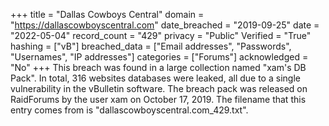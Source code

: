 +++
title = "Dallas Cowboys Central"
domain = "https://dallascowboyscentral.com"
date_breached = "2019-09-25"
date = "2022-05-04"
record_count = "429"
privacy = "Public"
Verified = "True"
hashing = ["vB"]
breached_data = ["Email addresses", "Passwords", "Usernames", "IP addresses"]
categories = ["Forums"]
acknowledged = "No"
+++
This breach was found in a large collection named "xam's DB Pack". In total, 316 websites databases were leaked, all due to a single vulnerability in the vBulletin software. The breach pack was released on RaidForums by the user xam on October 17, 2019. The filename that this entry comes from is "dallascowboyscentral.com_429.txt".
